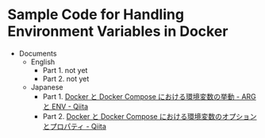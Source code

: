 # Sample Code for Handling Environment Variables in Docker

* Documents
    * English
        * Part 1. not yet
        * Part 2. not yet
    * Japanese
        * Part 1. [Docker と Docker Compose における環境変数の挙動 - ARG と ENV - Qiita](https://qiita.com/domodomodomo/items/e0e9af5cb7c40b00759f)
        * Part 2. [Docker と Docker Compose における環境変数のオプションとプロパティ - Qiita](https://qiita.com/domodomodomo/items/b5cf643a77c576c959ed)
